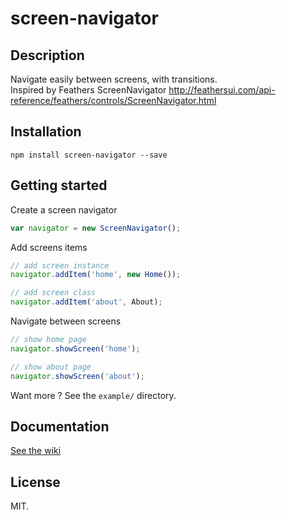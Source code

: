 # screen-navigator



## Description  

Navigate easily between screens, with transitions.  
Inspired by Feathers ScreenNavigator http://feathersui.com/api-reference/feathers/controls/ScreenNavigator.html
  
 
  
## Installation

`npm install screen-navigator --save`  



## Getting started

Create a screen navigator
```javascript
var navigator = new ScreenNavigator();
```

Add screens items
```javascript
// add screen instance
navigator.addItem('home', new Home());

// add screen class
navigator.addItem('about', About);
```

Navigate between screens
```javascript
// show home page
navigator.showScreen('home');

// show about page
navigator.showScreen('about');
```

Want more ? See the `example/` directory.


## Documentation

[See the wiki](https://github.com/manuelodelain/screen-navigator/wiki)


## License

MIT.
